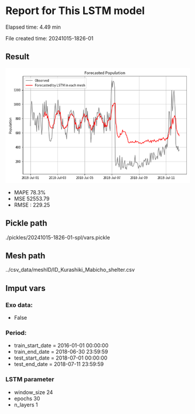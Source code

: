 
# Report for This LSTM model 
Elapsed time: 4.49 min

File created time: 20241015-1826-01

## Result 
<img src="20241015-1826-01.png" width='600'/>

- MAPE	78.3%
- MSE 	52553.79
- RMSE : 229.25

## Pickle path
./pickles/20241015-1826-01-spl/vars.pickle

## Mesh path
../csv_data/meshID/ID_Kurashiki_Mabicho_shelter.csv

## Imput vars

### Exo data:
- False

### Period:
- train_start_date    = 2016-01-01 00:00:00
- train_end_date      = 2018-06-30 23:59:59
- test_start_date     = 2018-07-01 00:00:00  
- test_end_date       = 2018-07-11 23:59:59

### LSTM parameter
- window_size	24
- epochs	30
- n_layers	1

